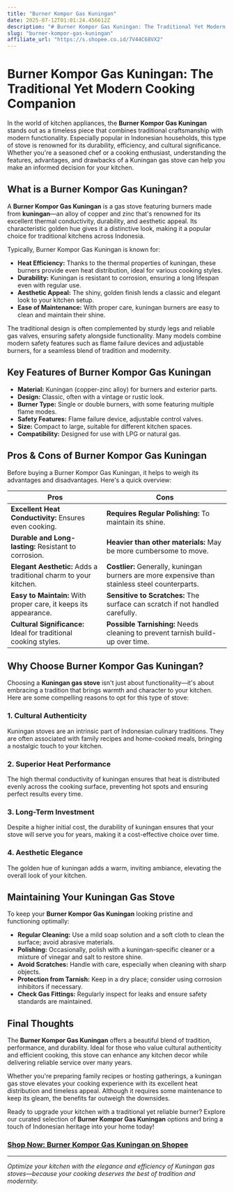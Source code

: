 ```yaml
---
title: "Burner Kompor Gas Kuningan"
date: 2025-07-12T01:01:24.456612Z
description: "# Burner Kompor Gas Kuningan: The Traditional Yet Modern Cooking Companion..."
slug: "burner-kompor-gas-kuningan"
affiliate_url: "https://s.shopee.co.id/7V44C68VX2"
---
```

# Burner Kompor Gas Kuningan: The Traditional Yet Modern Cooking Companion

In the world of kitchen appliances, the **Burner Kompor Gas Kuningan** stands out as a timeless piece that combines traditional craftsmanship with modern functionality. Especially popular in Indonesian households, this type of stove is renowned for its durability, efficiency, and cultural significance. Whether you're a seasoned chef or a cooking enthusiast, understanding the features, advantages, and drawbacks of a Kuningan gas stove can help you make an informed decision for your kitchen.

## What is a Burner Kompor Gas Kuningan?

A **Burner Kompor Gas Kuningan** is a gas stove featuring burners made from **kuningan**—an alloy of copper and zinc that's renowned for its excellent thermal conductivity, durability, and aesthetic appeal. Its characteristic golden hue gives it a distinctive look, making it a popular choice for traditional kitchens across Indonesia.

Typically, Burner Kompor Gas Kuningan is known for:

- **Heat Efficiency:** Thanks to the thermal properties of kuningan, these burners provide even heat distribution, ideal for various cooking styles.
- **Durability:** Kuningan is resistant to corrosion, ensuring a long lifespan even with regular use.
- **Aesthetic Appeal:** The shiny, golden finish lends a classic and elegant look to your kitchen setup.
- **Ease of Maintenance:** With proper care, kuningan burners are easy to clean and maintain their shine.

The traditional design is often complemented by sturdy legs and reliable gas valves, ensuring safety alongside functionality. Many models combine modern safety features such as flame failure devices and adjustable burners, for a seamless blend of tradition and modernity.

## Key Features of Burner Kompor Gas Kuningan

- **Material:** Kuningan (copper-zinc alloy) for burners and exterior parts.
- **Design:** Classic, often with a vintage or rustic look.
- **Burner Type:** Single or double burners, with some featuring multiple flame modes.
- **Safety Features:** Flame failure device, adjustable control valves.
- **Size:** Compact to large, suitable for different kitchen spaces.
- **Compatibility:** Designed for use with LPG or natural gas.

## Pros & Cons of Burner Kompor Gas Kuningan

Before buying a Burner Kompor Gas Kuningan, it helps to weigh its advantages and disadvantages. Here's a quick overview:

| Pros                                                        | Cons                                              |
|--------------------------------------------------------------|---------------------------------------------------|
| **Excellent Heat Conductivity:** Ensures even cooking.     | **Requires Regular Polishing:** To maintain its shine. |
| **Durable and Long-lasting:** Resistant to corrosion.     | **Heavier than other materials:** May be more cumbersome to move. |
| **Elegant Aesthetic:** Adds a traditional charm to your kitchen.| **Costlier:** Generally, kuningan burners are more expensive than stainless steel counterparts. |
| **Easy to Maintain:** With proper care, it keeps its appearance. | **Sensitive to Scratches:** The surface can scratch if not handled carefully. |
| **Cultural Significance:** Ideal for traditional cooking styles. | **Possible Tarnishing:** Needs cleaning to prevent tarnish build-up over time. |

## Why Choose Burner Kompor Gas Kuningan?

Choosing a **Kuningan gas stove** isn't just about functionality—it's about embracing a tradition that brings warmth and character to your kitchen. Here are some compelling reasons to opt for this type of stove:

### 1. Cultural Authenticity
Kuningan stoves are an intrinsic part of Indonesian culinary traditions. They are often associated with family recipes and home-cooked meals, bringing a nostalgic touch to your kitchen.

### 2. Superior Heat Performance
The high thermal conductivity of kuningan ensures that heat is distributed evenly across the cooking surface, preventing hot spots and ensuring perfect results every time.

### 3. Long-Term Investment
Despite a higher initial cost, the durability of kuningan ensures that your stove will serve you for years, making it a cost-effective choice over time.

### 4. Aesthetic Elegance
The golden hue of kuningan adds a warm, inviting ambiance, elevating the overall look of your kitchen.

## Maintaining Your Kuningan Gas Stove

To keep your **Burner Kompor Gas Kuningan** looking pristine and functioning optimally:

- **Regular Cleaning:** Use a mild soap solution and a soft cloth to clean the surface; avoid abrasive materials.
- **Polishing:** Occasionally, polish with a kuningan-specific cleaner or a mixture of vinegar and salt to restore shine.
- **Avoid Scratches:** Handle with care, especially when cleaning with sharp objects.
- **Protection from Tarnish:** Keep in a dry place; consider using corrosion inhibitors if necessary.
- **Check Gas Fittings:** Regularly inspect for leaks and ensure safety standards are maintained.

## Final Thoughts

The **Burner Kompor Gas Kuningan** offers a beautiful blend of tradition, performance, and durability. Ideal for those who value cultural authenticity and efficient cooking, this stove can enhance any kitchen decor while delivering reliable service over many years.

Whether you're preparing family recipes or hosting gatherings, a kuningan gas stove elevates your cooking experience with its excellent heat distribution and timeless appeal. Although it requires some maintenance to keep its gleam, the benefits far outweigh the downsides.

Ready to upgrade your kitchen with a traditional yet reliable burner? Explore our curated selection of **Burner Kompor Gas Kuningan** options and bring a touch of Indonesian heritage into your home today!

### [Shop Now: Burner Kompor Gas Kuningan on Shopee](https://s.shopee.co.id/7V44C68VX2)

---

*Optimize your kitchen with the elegance and efficiency of Kuningan gas stoves—because your cooking deserves the best of tradition and modernity.*